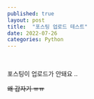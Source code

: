 ```yaml
---
published: true
layout: post
title:  "포스팅 업로드 테스트"
date: 2022-07-26
categories: Python
---
```


<br>

포스팅이 업로드가 안돼요 ..

~~왜 갑자기 ㅠㅠ~~

